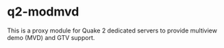 q2-modmvd
=========

This is a proxy module for Quake 2 dedicated servers to provide multiview demo (MVD) and GTV support.
